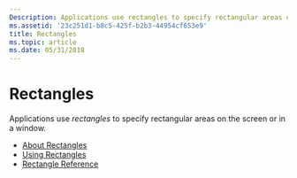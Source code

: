 ```yaml
---
Description: Applications use rectangles to specify rectangular areas on the screen or in a window.
ms.assetid: '23c251d1-b8c5-425f-b2b3-44954cf653e9'
title: Rectangles
ms.topic: article
ms.date: 05/31/2018
---
```


# Rectangles

Applications use *rectangles* to specify rectangular areas on the screen or in a window.

-   [About Rectangles](about-rectangles.md)
-   [Using Rectangles](using-rectangles.md)
-   [Rectangle Reference](rectangle-reference.md)

 

 



